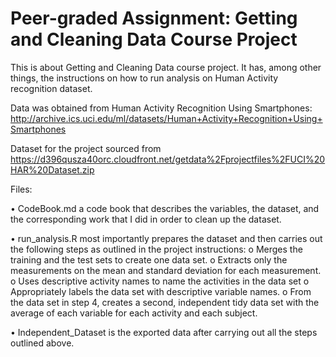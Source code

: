# Peer-graded Assignment: Getting and Cleaning Data Course Project
This is about Getting and Cleaning Data course project. It has, among other things, the instructions on how to run analysis on Human Activity recognition dataset. 

Data was obtained from Human Activity Recognition Using Smartphones: http://archive.ics.uci.edu/ml/datasets/Human+Activity+Recognition+Using+Smartphones

Dataset for the project sourced from https://d396qusza40orc.cloudfront.net/getdata%2Fprojectfiles%2FUCI%20HAR%20Dataset.zip

Files:

•	CodeBook.md a code book that describes the variables, the dataset, and the corresponding work that I did in order to clean up the dataset.

•	run_analysis.R most importantly prepares the dataset and then carries out the following steps as outlined in the project instructions:
o	Merges the training and the test sets to create one data set.
o	Extracts only the measurements on the mean and standard deviation for each measurement.
o	Uses descriptive activity names to name the activities in the data set
o	Appropriately labels the data set with descriptive variable names.
o	From the data set in step 4, creates a second, independent tidy data set with the average of each variable for each activity and each subject.

•	Independent_Dataset is the exported data after carrying out all the steps outlined above.

